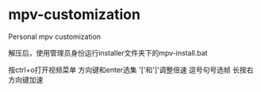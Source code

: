 # mpv-customization
Personal mpv customization

解压后，使用管理员身份运行installer文件夹下的mpv-install.bat

按ctrl+o打开视频菜单
方向键和enter选集
'['和']'调整倍速
逗号句号选帧
长按右方向键加速
